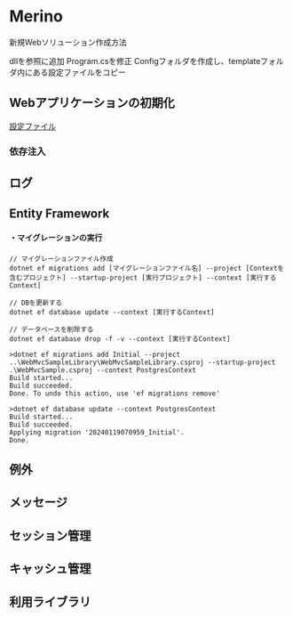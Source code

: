 ﻿# Merino

新規Webソリューション作成方法

dllを参照に追加
Program.csを修正
Configフォルダを作成し、templateフォルダ内にある設定ファイルをコピー

## Webアプリケーションの初期化

[設定ファイル](/Document/Setting.md)

### 依存注入


## ログ

## Entity Framework

#### ・マイグレーションの実行

```
// マイグレーションファイル作成
dotnet ef migrations add [マイグレーションファイル名] --project [Contextを含むプロジェクト] --startup-project [実行プロジェクト] --context [実行するContext]

// DBを更新する
dotnet ef database update --context [実行するContext]

// データベースを削除する
dotnet ef database drop -f -v --context [実行するContext]
```

```
>dotnet ef migrations add Initial --project ..\WebMvcSampleLibrary\WebMvcSampleLibrary.csproj --startup-project .\WebMvcSample.csproj --context PostgresContext
Build started...
Build succeeded.
Done. To undo this action, use 'ef migrations remove'

>dotnet ef database update --context PostgresContext
Build started...
Build succeeded.
Applying migration '20240119070959_Initial'.
Done.
```

## 例外

## メッセージ

## セッション管理

## キャッシュ管理

## 利用ライブラリ